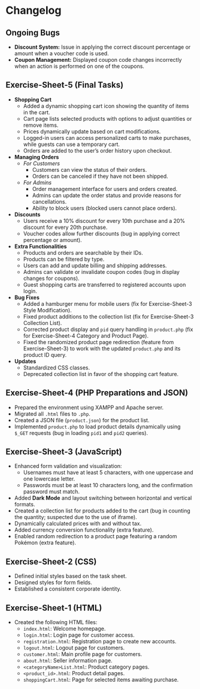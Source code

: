 # Changelog

## Ongoing Bugs
- **Discount System:** Issue in applying the correct discount percentage or amount when a voucher code is used.
- **Coupon Management:** Displayed coupon code changes incorrectly when an action is performed on one of the coupons.


## Exercise-Sheet-5 (Final Tasks)
- **Shopping Cart**
    - Added a dynamic shopping cart icon showing the quantity of items in the cart.
    - Cart page lists selected products with options to adjust quantities or remove items.
    - Prices dynamically update based on cart modifications.
    - Logged-in users can access personalized carts to make purchases, while guests can use a temporary cart.
    - Orders are added to the user’s order history upon checkout.
- **Managing Orders**
    - *For Customers*
        - Customers can view the status of their orders.
        - Orders can be canceled if they have not been shipped.
    - *For Admins*
        - Order management interface for users and orders created.
        - Admins can update the order status and provide reasons for cancellations.
        - Ability to block users (blocked users cannot place orders).
- **Discounts**
    - Users receive a 10% discount for every 10th purchase and a 20% discount for every 20th purchase.
    - Voucher codes allow further discounts (bug in applying correct percentage or amount).
- **Extra Functionalities**
    - Products and orders are searchable by their IDs.
    - Products can be filtered by type.
    - Users can add and update billing and shipping addresses.
    - Admins can validate or invalidate coupon codes (bug in display changes for coupons).
    - Guest shopping carts are transferred to registered accounts upon login.
- **Bug Fixes**
    - Added a hamburger menu for mobile users (fix for Exercise-Sheet-3 Style Modification).
    - Fixed product additions to the collection list (fix for Exercise-Sheet-3 Collection List).
    - Corrected product display and `pid` query handling in `product.php` (fix for Exercise-Sheet-4 Category and Product Page).
    - Fixed the randomized product page redirection (feature from Exercise-Sheet-3) to work with the updated `product.php` and its product ID query.
- **Updates**
    - Standardized CSS classes.
    - Deprecated collection list in favor of the shopping cart feature.


## Exercise-Sheet-4 (PHP Preparations and JSON)
- Prepared the environment using XAMPP and Apache server.
- Migrated all `.html` files to `.php`.
- Created a JSON file (`product.json`) for the product list.
- Implemented `product.php` to load product details dynamically using `$_GET` requests (bug in loading `pid1` and `pid2` queries).


## Exercise-Sheet-3 (JavaScript)
- Enhanced form validation and visualization:
    - Usernames must have at least 5 characters, with one uppercase and one lowercase letter.
    - Passwords must be at least 10 characters long, and the confirmation password must match.
- Added **Dark Mode** and layout switching between horizontal and vertical formats.
- Created a collection list for products added to the cart (bug in counting the quantity; suspected due to the use of iframe).
- Dynamically calculated prices with and without tax.
- Added currency conversion functionality (extra feature).
- Enabled random redirection to a product page featuring a random Pokémon (extra feature).


## Exercise-Sheet-2 (CSS)
- Defined initial styles based on the task sheet.
- Designed styles for form fields.
- Established a consistent corporate identity.


## Exercise-Sheet-1 (HTML)
- Created the following HTML files:
    - `index.html`: Welcome homepage.
    - `login.html`: Login page for customer access.
    - `registration.html`: Registration page to create new accounts.
    - `logout.html`: Logout page for customers.
    - `customer.html`: Main profile page for customers.
    - `about.html`: Seller information page.
    - `<categoryName>List.html`: Product category pages.
    - `<product_id>.html`: Product detail pages.
    - `shoppingCart.html`: Page for selected items awaiting purchase.
